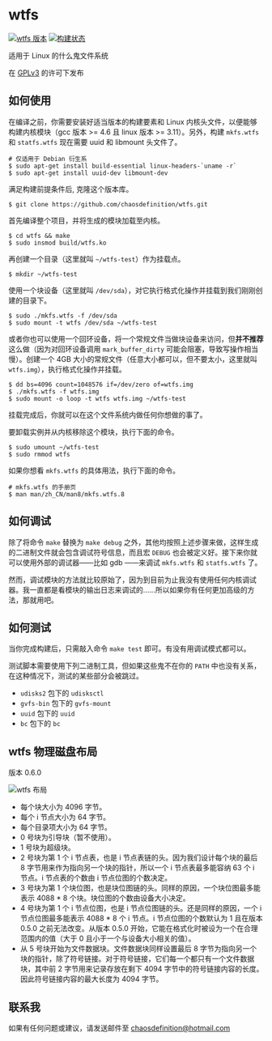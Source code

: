 # wtfs
[![wtfs 版本](https://badge.fury.io/gh/chaosdefinition%2Fwtfs.svg)](http://badge.fury.io/gh/chaosdefinition%2Fwtfs)
[![构建状态](https://travis-ci.org/chaosdefinition/wtfs.svg)](https://travis-ci.org/chaosdefinition/wtfs)

适用于 Linux 的什么鬼文件系统

在 [GPLv3](LICENSE.txt) 的许可下发布

## 如何使用
在编译之前，你需要安装好适当版本的构建要素和 Linux 内核头文件，以便能够构建内核模块（gcc 版本 >= 4.6 且 linux 版本 >= 3.11）。另外，构建 `mkfs.wtfs` 和 `statfs.wtfs` 现在需要 uuid 和 libmount 头文件了。
```Shell
# 仅适用于 Debian 衍生系
$ sudo apt-get install build-essential linux-headers-`uname -r`
$ sudo apt-get install uuid-dev libmount-dev
```

满足构建前提条件后, 克隆这个版本库。
```Shell
$ git clone https://github.com/chaosdefinition/wtfs.git
```

首先编译整个项目，并将生成的模块加载至内核。
```Shell
$ cd wtfs && make
$ sudo insmod build/wtfs.ko
```

再创建一个目录（这里就叫 `~/wtfs-test`）作为挂载点。
```Shell
$ mkdir ~/wtfs-test
```

使用一个块设备（这里就叫 `/dev/sda`），对它执行格式化操作并挂载到我们刚刚创建的目录下。
```Shell
$ sudo ./mkfs.wtfs -f /dev/sda
$ sudo mount -t wtfs /dev/sda ~/wtfs-test
```
或者你也可以使用一个回环设备，将一个常规文件当做块设备来访问，但**并不推荐**这么做（因为对回环设备调用 `mark_buffer_dirty` 可能会阻塞，导致写操作相当慢）。创建一个 4GB 大小的常规文件（任意大小都可以，但不要太小，这里就叫 `wtfs.img`），执行格式化操作并挂载。
```Shell
$ dd bs=4096 count=1048576 if=/dev/zero of=wtfs.img
$ ./mkfs.wtfs -f wtfs.img
$ sudo mount -o loop -t wtfs wtfs.img ~/wtfs-test
```

挂载完成后，你就可以在这个文件系统内做任何你想做的事了。

要卸载实例并从内核移除这个模块，执行下面的命令。
```Shell
$ sudo umount ~/wtfs-test
$ sudo rmmod wtfs
```

如果你想看 `mkfs.wtfs` 的具体用法，执行下面的命令。
```Shell
# mkfs.wtfs 的手册页
$ man man/zh_CN/man8/mkfs.wtfs.8
```

## 如何调试
除了将命令 `make` 替换为 `make debug` 之外，其他均按照上述步骤来做，这样生成的二进制文件就会包含调试符号信息，而且宏 `DEBUG` 也会被定义好。接下来你就可以使用外部的调试器——比如 gdb ——来调试 `mkfs.wtfs` 和 `statfs.wtfs` 了。

然而，调试模块的方法就比较原始了，因为到目前为止我没有使用任何内核调试器。我一直都是看模块的输出日志来调试的……所以如果你有任何更加高级的方法，那就用吧。

## 如何测试
当你完成构建后，只需敲入命令 `make test` 即可。有没有用调试模式都可以。

测试脚本需要使用下列二进制工具，但如果这些鬼不在你的 `PATH` 中也没有关系，在这种情况下，测试的某些部分会被跳过。

* `udisks2` 包下的 `udisksctl`
* `gvfs-bin` 包下的 `gvfs-mount`
* `uuid` 包下的 `uuid`
* `bc` 包下的 `bc`

## wtfs 物理磁盘布局
版本 0.6.0

![wtfs 布局](http://chaosdefinition.me/img/wtfs-layout-cn.png)

* 每个块大小为 4096 字节。
* 每个 i 节点大小为 64 字节。
* 每个目录项大小为 64 字节。
* 0 号块为引导块（暂不使用）。
* 1 号块为超级块。
* 2 号块为第 1 个 i 节点表，也是 i 节点表链的头。因为我们设计每个块的最后 8 字节用来作为指向另一个块的指针，所以一个 i 节点表最多能容纳 63 个 i 节点。i 节点表的个数由 i 节点位图的个数决定。
* 3 号块为第 1 个块位图，也是块位图链的头。同样的原因，一个块位图最多能表示 4088 * 8 个块。块位图的个数由设备大小决定。
* 4 号块为第 1 个 i 节点位图，也是 i 节点位图链的头。还是同样的原因，一个 i 节点位图最多能表示 4088 * 8 个 i 节点。i 节点位图的个数默认为 1 且在版本 0.5.0 之前无法改变。从版本 0.5.0 开始，它能在格式化时被设为一个在合理范围内的值（大于 0 且小于一个与设备大小相关的值）。
* 从 5 号块开始为文件数据块。文件数据块同样设置最后 8 字节为指向另一个块的指针，除了符号链接。对于符号链接，它们每一个都只有一个文件数据块，其中前 2 字节用来记录存放在剩下 4094 字节中的符号链接内容的长度。因此符号链接内容的最大长度为 4094 字节。

## 联系我
如果有任何问题或建议，请发送邮件至 chaosdefinition@hotmail.com
